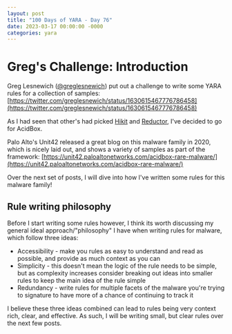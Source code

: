 ```yaml
---
layout: post
title: "100 Days of YARA - Day 76"
date: 2023-03-17 00:00:00 -0000
categories: yara
---
```


# Greg's Challenge: Introduction
Greg Lesnewich ([@greglesnewich](https://twitter.com/greglesnewich)) put out a challenge to write some YARA rules for a collection of samples: [https://twitter.com/greglesnewich/status/1630615467776786458](https://twitter.com/greglesnewich/status/1630615467776786458)

As I had seen that other's had picked [Hikit](https://twitter.com/Qutluch/status/1631078278231359490) and [Reductor](https://twitter.com/dan__mayer/status/1631739132551782400), I've decided to go for AcidBox.

Palo Alto's Unit42 released a great blog on this malware family in 2020, which is nicely laid out, and shows a variety of samples as part of the framework: [https://unit42.paloaltonetworks.com/acidbox-rare-malware/](https://unit42.paloaltonetworks.com/acidbox-rare-malware/)

Over the next set of posts, I will dive into how I've written some rules for this malware family!

## Rule writing philosophy
Before I start writing some rules however, I think its worth discussing my general ideal approach/"philosophy" I have when writing rules for malware, which follow three ideas:
- Accessibility - make you rules as easy to understand and read as possible, and provide as much context as you can
- Simplicity - this doesn't mean the logic of the rule needs to be simple, but as complexity increases consider breaking out ideas into smaller rules to keep the main idea of the rule simple
- Redundancy - write rules for multiple facets of the malware you're trying to signature to have more of a chance of continuing to track it

I believe these three ideas combined can lead to rules being very context rich, clear, and effective. As such, I will be writing small, but clear rules over the next few posts.